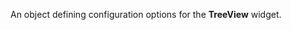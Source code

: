<!--**
/*-------------------------------------------
    Auto-generated file. Do not modify.
-------------------------------------------

**-->

<!--shortDescription-->
An object defining configuration options for the **TreeView** widget.
<!--/shortDescription-->

<!--fullDescription-->

<!--/fullDescription-->